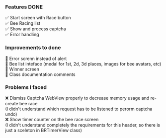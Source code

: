 ### Features DONE  

✅ Start screen with Race button  
✅ Bee Racing list  
✅ Show and process captcha  
✅ Error handling  

### Improvements to done  
🔧 Error screnn instead of alert  
🔧 Bee list inteface (medal for 1st, 2d, 3d places, images for bee avatars, etc)  
🔧 Winner screen  
🔧 Class documentation comments  

### Problems I faced  
❌ Dismiss Captcha WebView properly to decrease memory usage and re-create bee race  
(I didn't understand which request has to be listened to perorm captcha undo)  
❌ Show timer counter on the bee race screen  
(I didn't understand completely the requirements for this header, so there is just a sceleton in BRTimerView class)  
